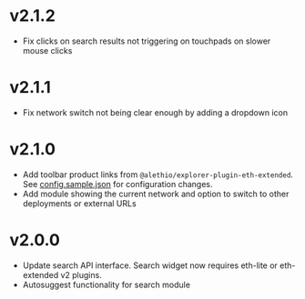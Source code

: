# v2.1.2

- Fix clicks on search results not triggering on touchpads on slower mouse clicks

# v2.1.1

- Fix network switch not being clear enough by adding a dropdown icon

# v2.1.0

- Add toolbar product links from `@alethio/explorer-plugin-eth-extended`. See [config.sample.json](config.sample.json) for configuration changes.
- Add module showing the current network and option to switch to other deployments or external URLs

# v2.0.0

- Update search API interface. Search widget now requires eth-lite or eth-extended v2 plugins.
- Autosuggest functionality for search module
